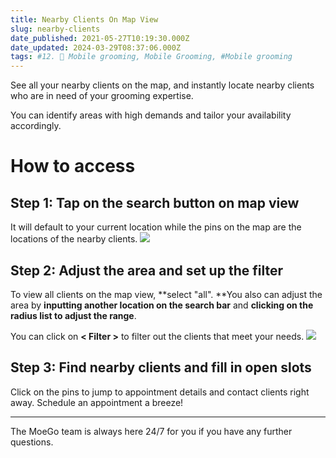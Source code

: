 ```yaml
---
title: Nearby Clients On Map View
slug: nearby-clients
date_published: 2021-05-27T10:19:30.000Z
date_updated: 2024-03-29T08:37:06.000Z
tags: #12. 🚗 Mobile grooming, Mobile Grooming, #Mobile grooming
---
```


See all your nearby clients on the map, and instantly locate nearby clients who are in need of your grooming expertise.

You can identify areas with high demands and tailor your availability accordingly.

# How to access

## Step 1: Tap on the search button on map view

It will default to your current location while the pins on the map are the locations of the nearby clients. 
![](__GHOST_URL__/content/images/2023/08/Frame-427319994-3.png)
## Step 2: Adjust the area and set up the filter

To view all clients on the map view, **select "all". **You also can adjust the area by **inputting another location on the search bar** and **clicking on the radius list to adjust the range**.

You can click on **< Filter >** to filter out the clients that meet your needs. 
![](__GHOST_URL__/content/images/2023/08/Frame-427319995-2.png)
## Step 3: Find nearby clients and fill in open slots

Click on the pins to jump to appointment details and contact clients right away. Schedule an appointment a breeze!

---

The MoeGo team is always here 24/7 for you if you have any further questions.
